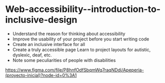 # Web-accessibility--introduction-to-inclusive-design

- Understand the reason for thinking about accessibility
-  Improve the usability of your project before you start writing code 
-  Create an inclusive interface for all 
-  Create a truly accessible page Learn to project layouts for autistic, dyslexic, deaf, etc.
-  Note some peculiarities of people with disabilities


https://www.figma.com/file/P8hnfOdfSbqmWq7raqNDdj/Apeperia-(proyecto-inicial)?node-id=0%3A1
